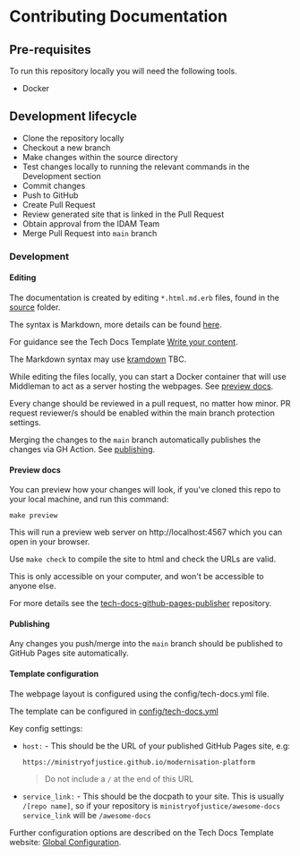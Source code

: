 # Contributing Documentation

## Pre-requisites

To run this repository locally you will need the following tools.

* Docker

## Development lifecycle

* Clone the repository locally
* Checkout a new branch
* Make changes within the source directory
* Test changes locally to running the relevant commands in the Development section
* Commit changes
* Push to GitHub
* Create Pull Request
* Review generated site that is linked in the Pull Request
* Obtain approval from the IDAM Team
* Merge Pull Request into `main` branch

### Development

#### Editing

The documentation is created by editing `*.html.md.erb` files, found in the [source](source) folder.

The syntax is Markdown, more details can be found [here](https://daringfireball.net/projects/markdown/).

For guidance see the Tech Docs Template [Write your content](https://tdt-documentation.london.cloudapps.digital/write_docs/content/).

The Markdown syntax may use [kramdown](https://kramdown.gettalong.org/syntax.html) TBC.

While editing the files locally, you can start a Docker container that will use Middleman to act as a server hosting the webpages. See [preview docs](#preview-docs).

Every change should be reviewed in a pull request, no matter how minor. PR request reviewer/s should be enabled within the main branch protection settings.

Merging the changes to the `main` branch automatically publishes the changes via GH Action. See [publishing](#publishing).

#### Preview docs

You can preview how your changes will look, if you've cloned this repo to your local machine, and run this command:

```
make preview
```

This will run a preview web server on http://localhost:4567 which you can open in your browser.

Use `make check` to compile the site to html and check the URLs are valid.

This is only accessible on your computer, and won't be accessible to anyone else.

For more details see the [tech-docs-github-pages-publisher](https://github.com/ministryofjustice/tech-docs-github-pages-publisher) repository.

#### Publishing

Any changes you push/merge into the `main` branch should be published to GitHub Pages site automatically.

#### Template configuration

The webpage layout is configured using the config/tech-docs.yml file.

The template can be configured in [config/tech-docs.yml](config/tech-docs.yml)

Key config settings:

- `host:` - This should be the URL of your published GitHub Pages site, e.g:

  ```
  https://ministryofjustice.github.io/modernisation-platform
  ```

  > Do not include a `/` at the end of this URL

- `service_link:` - This should be the docpath to your site. This is usually
  `/[repo name]`, so if your repository is `ministryofjustice/awesome-docs`
  `service_link` will be `/awesome-docs`

Further configuration options are described on the Tech Docs Template website: [Global Configuration](https://tdt-documentation.london.cloudapps.digital/configure_project/global_configuration/).

